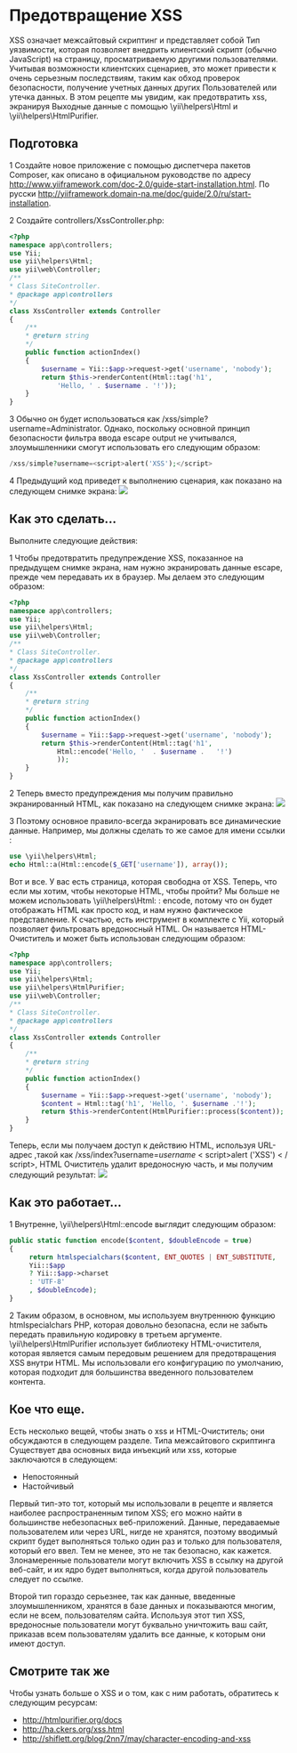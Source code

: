 Предотвращение XSS
===
XSS означает межсайтовый скриптинг и представляет собой Тип уязвимости, которая позволяет внедрить клиентский скрипт (обычно JavaScript) на страницу, просматриваемую другими пользователями. Учитывая возможности клиентских сценариев, это может привести к очень серьезным последствиям, таким как обход проверок безопасности, получение учетных данных других Пользователей или утечка данных.
В этом рецепте мы увидим, как предотвратить xss, экранируя Выходные данные с помощью \yii\helpers\Html и \yii\helpers\HtmlPurifier.

Подготовка 
---

1 Создайте новое приложение с помощью диспетчера пакетов Composer, как описано в официальном руководстве по адресу <http://www.yiiframework.com/doc-2.0/guide-start-installation.html>. По русски <http://yiiframework.domain-na.me/doc/guide/2.0/ru/start-installation>.

2 Создайте controllers/XssController.php:
```php
<?php
namespace app\controllers;
use Yii;
use yii\helpers\Html;
use yii\web\Controller;
/**
* Class SiteController.
* @package app\controllers
*/
class XssController extends Controller
{
    /**
    * @return string
    */
    public function actionIndex()
    {
        $username = Yii::$app->request->get('username', 'nobody');
        return $this->renderContent(Html::tag('h1',
            'Hello, ' . $username .	'!'));
    }
}
```

3 Обычно он будет использоваться как  /xss/simple?username=Administrator. Однако, поскольку основной принцип безопасности фильтра ввода escape output не учитывался, злоумышленники смогут использовать его следующим образом:

```php
/xss/simple?username=<script>alert('XSS');</script>
```

4 Предыдущий код приведет к выполнению сценария, как показано на следующем снимке экрана:
![](img/225_1.jpg)

Как это сделать...
---
Выполните следующие действия:

1 Чтобы предотвратить предупреждение XSS, показанное на предыдущем снимке экрана, нам нужно экранировать данные escape, прежде чем передавать их в браузер. Мы делаем это следующим образом:
```php
<?php
namespace app\controllers;
use Yii;
use yii\helpers\Html;
use yii\web\Controller;
/**
* Class SiteController.
* @package app\controllers
*/
class XssController extends Controller
{
    /**
    * @return string
    */
    public function actionIndex()
    {
        $username = Yii::$app->request->get('username', 'nobody');
        return $this->renderContent(Html::tag('h1',
            Html::encode('Hello, '	. $username .	'!')
            ));
    }
}
```

2 Теперь вместо предупреждения мы получим правильно экранированный HTML, как показано на следующем снимке экрана:
![](img/226_1.jpg)

3 Поэтому основное правило-всегда экранировать все динамические данные. Например, мы должны сделать то же самое для имени ссылки :
```php
use \yii\helpers\Html;
echo Html::a(Html::encode($_GET['username']), array());
```
Вот и все. У вас есть страница, которая свободна от XSS. Теперь, что если мы хотим, чтобы некоторые HTML, чтобы пройти? Мы больше не можем использовать \yii\helpers\Html: : encode, потому что он будет отображать HTML как просто код, и нам нужно фактическое представление. К счастью, есть инструмент в комплекте с Yii, который позволяет фильтровать вредоносный HTML. Он называется HTML-Очиститель и может быть использован следующим образом:
```php
<?php
namespace app\controllers;
use Yii;
use yii\helpers\Html;
use yii\helpers\HtmlPurifier;
use yii\web\Controller;
/**
* Class SiteController.
* @package app\controllers
*/
class XssController extends Controller
{
    /**
    * @return string
    */
    public function actionIndex()
    {
        $username = Yii::$app->request->get('username', 'nobody');
        $content = Html::tag('h1', 'Hello, '. $username .'!');
        return $this->renderContent(HtmlPurifier::process($content));
    }
}
```
Теперь, если мы получаем доступ к действию HTML, используя URL-адрес ,такой как /xss/index?username=<i>username</i> < script>alert ('XSS') < / script>, HTML Очиститель удалит вредоносную часть, и мы получим следующий результат:
![](img/227_1.jpg)

Как это работает...
---

1 Внутренне, \yii\helpers\Html::encode выглядит следующим образом:
```php
public static function encode($content, $doubleEncode = true)
{
     return htmlspecialchars($content, ENT_QUOTES | ENT_SUBSTITUTE, 
     Yii::$app 
     ? Yii::$app->charset 
     : 'UTF-8'
     , $doubleEncode);
}
```

2 Таким образом, в основном, мы используем внутреннюю функцию htmlspecialchars PHP, которая довольно безопасна, если не забыть передать правильную кодировку в третьем аргументе. \yii\helpers\HtmlPurifier использует библиотеку HTML-очистителя, которая является самым передовым решением для предотвращения XSS внутри HTML. Мы использовали его конфигурацию по умолчанию, которая подходит для большинства введенного пользователем контента.

Кое что еще.
---

Есть несколько вещей, чтобы знать о xss и HTML-Очиститель; они обсуждаются в следующем разделе. Типа межсайтового скриптинга  
Существует два основных вида инъекций или xss, которые заключаются в следующем:
* Непостоянный
* Настойчивый

Первый тип-это тот, который мы использовали в рецепте и является наиболее распространенным типом XSS; его можно найти в большинстве небезопасных веб-приложений. Данные, передаваемые пользователем или через URL, нигде не хранятся, поэтому вводимый скрипт будет выполняться только один раз и только для пользователя, который его ввел. Тем не менее, это не так безопасно, как кажется. Злонамеренные пользователи могут включить XSS в ссылку на другой веб-сайт, и их ядро будет выполняться, когда другой пользователь следует по ссылке.

Второй тип гораздо серьезнее, так как данные, введенные злоумышленником, хранятся в базе данных и показываются многим, если не всем, пользователям сайта. Используя этот тип XSS, вредоносные пользователи могут буквально уничтожить ваш сайт, приказав всем пользователям удалить все данные, к которым они имеют доступ.

Смотрите так же
---

Чтобы узнать больше о XSS и о том, как с ним работать, обратитесь к следующим ресурсам:
* <http://htmlpurifier.org/docs>
* <http://ha.ckers.org/xss.html>
* <http://shiflett.org/blog/2nn7/may/character-encoding-and-xss>
